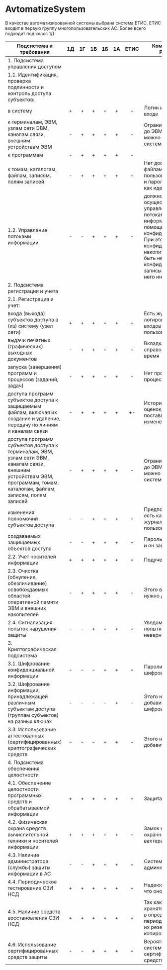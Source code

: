 # AvtomatizeSystem
В качестве автоматизированной системы выбрана система ЕТИС.
ЕТИС входит в первую группу многопользовательских АС.
Более всего подходит под класс 1Д.


| Подсистема и требования     | 1Д  | 1Г  | 1В  | 1Б  | 1А  | ЕТИС|Комментарий/Решение|
| ------------------------------|:---:|:---:|:---:|:---:|:---:|:---:|----------------------------------------|
|1. Подсистема управления доступом||||||||
|1.1. Идентификация, проверка подлинности и контроль доступа субъектов:||||||||
|в систему|+|+|+|+|+|+|Логин и пароль при входе||
|к терминалам, ЭВМ, узлам сети ЭВМ, каналам связи, внешним устройствам ЭВМ|-|+|+|+|+|-|Ограничить доступ до ЭВМ, с которых можно пользоваться системой|
|к программам|-|+|+|+|+|-||-|
|к томам, каталогам, файлам, записям, полям записей|-|+|+|+|+|+|Нет доступа к файлам других пользователей, логин и пароль при входе как идентификация|
|1.2. Управление потоками информации|-|-|+|+|+|-|должно осуществляться управление потоками информации с помощью меток конфиденциальности. При этом уровень конфиденциальности накопителей должен быть не ниже уровня конфиденциальности записываемой на него информации|
|2. Подсистема регистрации и учета|||||||
|2.1. Регистрация и учет:|||||||
|входа (выхода) субъектов доступа в (из) систему (узел сети)|+|+|+|+|+|+|Есть журнал логирования/записи входов (выхода) пользователей||
|выдачи печатных (графических) выходных документов|-|+|+|+|+|+|Вкладка заказа справок, пишется время||
|запуска (завершения) программ и процессов (заданий, задач)|-|+|+|+|+|-|Нет программ и процессов|
|доступа программ субъектов доступа к защищаемым файлам, включая их создание и удаление, передачу по линиям и каналам связи|-|+|+|+|+|+-|История изменения оценок, когда поставлены, изменены|
|доступа программ субъектов доступа к терминалам, ЭВМ, узлам сети ЭВМ, каналам связи, внешним устройствам ЭВМ, программам, томам, каталогам, файлам, записям, полям записей|-|+|+|+|+|-|Ограничить доступ до ЭВМ, с которых можно пользоваться системой|
|изменения полномочий субъектов доступа|-|-|+|+|+|+|Предпологаю, что есть какой-то журнал пользователей||
|создаваемых защищаемых объектов доступа|-|-|+|+|+|+|Пароль, он хранится и он защищен||
|2.2. Учет носителей информации|+|+|+|+|+|+|Подучетные сервера||
|2.3. Очистка (обнуление, обезличивание) освобождаемых областей оперативной памяти ЭВМ и внешних накопителей|-|+|+|+|+|-|Этого в АС нет, это нужно добавить!|
|2.4. Сигнализация попыток нарушения защиты|-|-|+|+|+|+|Уведомление при попытке ввода неверного пароля||
|3. Криптографическая подсистема|||||||
|3.1. Шифрование конфиденциальной информации|-|-|-|+|+|+|Пароли хранятся в шифрованном виде||
|3.2. Шифрование информации, принадлежащей различным субъектам доступа (группам субъектов) на разных ключах|-|-|-|-|+|-|Этого нет, надо добавить шифрование|
|3.3. Использование аттестованных (сертифицированных) криптографических средств|-|-|-|+|+|-|Этого нет, надо добавить|
|4. Подсистема обеспечения целостности|||||||
|4.1. Обеспечение целостности программных средств и обрабатываемой информации|+|+|+|+|+|+|Защита от инъекций||
|4.2. Физическая охрана средств вычислительной техники и носителей информации|+|+|+|+|+|+|Замок на двери, охранник в виде вахтера||
|4.3. Наличие администратора (службы) защиты информации в АС|-|-|+|+|+|+|Система админнистрируется||
|4.4. Периодическое тестирование СЗИ НСД|+|+|+|+|+|+|Надеюсь и думаю, что оно тестируется||
|4.5. Наличие средств восстановления СЗИ НСД|+|+|+|+|+|+|Так как все данные хранятся в БД, то раз в определенный период, выполняется их резервное копирование||
|4.6. Использование сертифицированных средств защиты|-|-|+|+|+|+|Вероятнее всего система использует сертифициолванные средства защиты||

 
